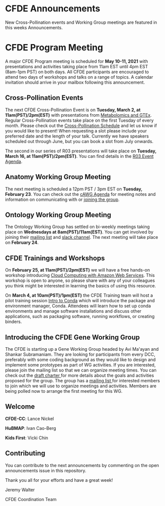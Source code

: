 # CFDE Announcements

New Cross-Pollination events and Working Group meetings are featured in this weeks Announcements. 

# CFDE Program Meeting
A major CFDE Program meeting is scheduled for **May 10-11, 2021** with presentations and activities taking place from 11am EST until 4pm EST (8am-1pm PST) on both days.  All CFDE participants are encouraged to attend two days of workshops and talks on a range of topics. A calendar invitation should arrive in your mailbox following this announcement.

## Cross-Pollination Events
The next CFDE Cross-Pollination Event is on **Tuesday, March 2, at 11am(PST)/2pm(EST)** with presentations from [Metabolomics and GTEx](https://docs.google.com/document/d/12qQiv8lNwZ2E2oaCR3jXsOgL5lMtrosxoONushBFGtc/edit?usp=sharing). Regular Cross-Pollination events take place on the first Tuesday of every month. Please check out the [Cross-Pollination Schedule](https://docs.google.com/spreadsheets/d/1hQAeOLkivUZZnwZ_KxfGw3neezMaWbrPk9nnFiKfQGA/edit?usp=sharing) and let us know if you would like to present! When requesting a slot please include your preferred date and the length of your talk. Currently we have speakers scheduled out through June, but you can book a slot from July onwards.

The second in our series of R03 presentations will take place on **Tuesday, March 16, at 11am(PST)/2pm(EST)**. You can find details in the [R03 Event Agenda](https://docs.google.com/document/d/1hKPdAs82zqcUZQjMPRcRtUvAkhdIR2ibW2VLn9P_ZZg/edit?usp=sharing). 

## Anatomy Working Group Meeting
The next meeting is scheduled a 12pm PST / 3pm EST on **Tuesday, February 23**.
You can check out the [cAWG Agenda](https://docs.google.com/document/d/1K5L9WllqaABbr4MGO21ogDELyvtpVrD31wbvSNhx6ys/edit?usp=sharing) for meeting notes and information on communicating with or [joining the group](https://crosspollinationevents.groups.io/g/AnatomyWorkingGroup). 

## Ontology Working Group Meeting
The Ontology Working Group has settled on bi-weekly meetings taking place on **Wednesdays at 8am(PST)/11am(EST)**. You can get involved by joining their [mailing list](https://crosspollinationevents.groups.io/g/OntologyWorkingGroup) and [slack channel](https://cfdeworkspace.slack.com/archives/C01GP14DLJX.). The next meeting will take place on **February 24**. 


## CFDE Trainings and Workshops
On **February 25, at 11am(PST)/2pm(EST)** we will have a free hands-on workshop introducing [Cloud Computing with Amazon Web Services](https://registration.genomecenter.ucdavis.edu/events/intro_aws_feb_2021/). This workshop is open to anyone, so please share with any of your colleagues you think might be interested in learning the basics of using this resource. 

On **March 4, at 10am(PST)/1pm(EST)** the CFDE Training team will host a pilot training session [Intro to Conda](https://registration.genomecenter.ucdavis.edu/events/intro_to_conda_march4/register/) which will introduce the package and environment manager, Conda. Attendees will learn how to set up conda environments and manage software installations and discuss other applications, such as packaging software, running workflows, or creating binders. 

## Introducing the CFDE Gene Working Group
The CFDE is starting up a Gene Working Group headed by Avi Ma'ayan and Shankar Subramaniam. They are looking for participants from every DCC, preferably with some coding background as they would like to design and implement some prototypes as part of WG activities. If you are interested, please join the mailing list so that we can organize meeting times. You can check out the [draft charter ](https://drive.google.com/file/d/1DbdbQ73_YlvG9iDuDSljyWyZWKdQDKNX/view?usp=sharing)for more details about the goals and activities proposed for the group. The group has a [mailing list ](https://crosspollinationevents.groups.io/g/GeneWorkingGroup) for interested members to join which we will use to organize meetings and activities. Members are being polled now to arrange the first meeting for this WG.

## Welcome
**CFDE-CC**: Lance Nickel

**HuBMAP**: Ivan Cao-Berg

**Kids First**: Vicki Chin

## Contributing
You can contribute to the next announcements by commenting on the open announcements issue in this repository.

Thank you all for your efforts and have a great week!

Jeremy Walter

CFDE Coordination Team
